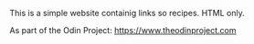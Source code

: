 This is a simple website containig links so recipes.
HTML only.

As part of the Odin Project: https://www.theodinproject.com
